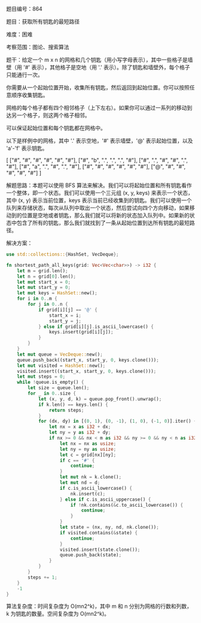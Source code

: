 题目编号：864

题目：获取所有钥匙的最短路径

难度：困难

考察范围：图论、搜索算法

题干：给定一个 m x n 的网格和几个钥匙（用小写字母表示），其中一些格子是墙壁（用 '#' 表示），其他格子是空地（用 '.' 表示）。除了钥匙和墙壁外，每个格子只能通行一次。

你需要从一个起始位置开始，收集所有钥匙，然后返回到起始位置。你可以按照任意顺序收集钥匙。

网格的每个格子都有四个相邻格子（上下左右）。如果你可以通过一系列的移动到达另一个格子，则这两个格子相邻。

可以保证起始位置和每个钥匙都在网格中。

以下是样例中的网格，其中 '.' 表示空地，'#' 表示墙壁，'@' 表示起始位置，以及 'a'-'f' 表示钥匙。

[
  ["#", "#", "#", "#", "#", "#"],
  ["#", "b", ".", ".", ".", "#"],
  ["#", ".", "#", "#", ".", "#"],
  ["#", "a", ".", "#", ".", "#"],
  ["#", "#", "#", "#", "#", "#"],
  ["@", "#", "#", "#", "#", "#"]
]

解题思路：本题可以使用 BFS 算法来解决。我们可以将起始位置和所有钥匙看作一个整体，即一个状态。我们可以使用一个三元组 (x, y, keys) 来表示一个状态，其中 (x, y) 表示当前位置，keys 表示当前已经收集到的钥匙。我们可以使用一个队列来存储状态，每次从队列中取出一个状态，然后尝试向四个方向移动，如果移动到的位置是空地或者钥匙，那么我们就可以将新的状态加入队列中。如果新的状态中包含了所有的钥匙，那么我们就找到了一条从起始位置到达所有钥匙的最短路径。

解决方案：

```rust
use std::collections::{HashSet, VecDeque};

fn shortest_path_all_keys(grid: Vec<Vec<char>>) -> i32 {
    let m = grid.len();
    let n = grid[0].len();
    let mut start_x = 0;
    let mut start_y = 0;
    let mut keys = HashSet::new();
    for i in 0..m {
        for j in 0..n {
            if grid[i][j] == '@' {
                start_x = i;
                start_y = j;
            } else if grid[i][j].is_ascii_lowercase() {
                keys.insert(grid[i][j]);
            }
        }
    }
    let mut queue = VecDeque::new();
    queue.push_back((start_x, start_y, 0, keys.clone()));
    let mut visited = HashSet::new();
    visited.insert((start_x, start_y, 0, keys.clone()));
    let mut steps = 0;
    while !queue.is_empty() {
        let size = queue.len();
        for _ in 0..size {
            let (x, y, d, k) = queue.pop_front().unwrap();
            if k.len() == keys.len() {
                return steps;
            }
            for (dx, dy) in [(0, 1), (0, -1), (1, 0), (-1, 0)].iter() {
                let nx = x as i32 + dx;
                let ny = y as i32 + dy;
                if nx >= 0 && nx < m as i32 && ny >= 0 && ny < n as i32 {
                    let nx = nx as usize;
                    let ny = ny as usize;
                    let c = grid[nx][ny];
                    if c == '#' {
                        continue;
                    }
                    let mut nk = k.clone();
                    let mut nd = d;
                    if c.is_ascii_lowercase() {
                        nk.insert(c);
                    } else if c.is_ascii_uppercase() {
                        if !nk.contains(&c.to_ascii_lowercase()) {
                            continue;
                        }
                    }
                    let state = (nx, ny, nd, nk.clone());
                    if visited.contains(&state) {
                        continue;
                    }
                    visited.insert(state.clone());
                    queue.push_back(state);
                }
            }
        }
        steps += 1;
    }
    -1
}
```

算法复杂度：时间复杂度为 O(mn2^k)，其中 m 和 n 分别为网格的行数和列数，k 为钥匙的数量。空间复杂度为 O(mn2^k)。